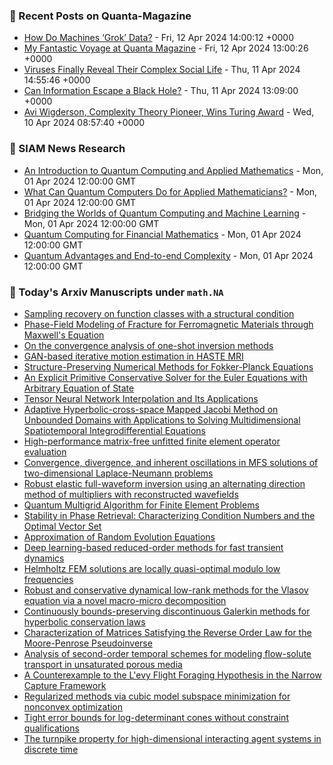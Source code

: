 ### 📝 Recent Posts on Quanta-Magazine
<!-- quanta starts -->
* <a href="https://www.quantamagazine.org/how-do-machines-grok-data-20240412/">How Do Machines ‘Grok’ Data?</a> - Fri, 12 Apr 2024 14:00:12 +0000
* <a href="https://www.quantamagazine.org/my-fantastic-voyage-at-quanta-magazine-20240412/">My Fantastic Voyage at Quanta Magazine</a> - Fri, 12 Apr 2024 13:00:26 +0000
* <a href="https://www.quantamagazine.org/viruses-finally-reveal-their-complex-social-life-20240411/">Viruses Finally Reveal Their Complex Social Life</a> - Thu, 11 Apr 2024 14:55:46 +0000
* <a href="https://www.quantamagazine.org/can-information-escape-a-black-hole-20240411/">Can Information Escape a Black Hole?</a> - Thu, 11 Apr 2024 13:09:00 +0000
* <a href="https://www.quantamagazine.org/avi-wigderson-complexity-theory-pioneer-wins-turing-award-20240410/">Avi Wigderson, Complexity Theory Pioneer, Wins Turing Award</a> - Wed, 10 Apr 2024 08:57:40 +0000
<!-- quanta ends -->

### 📝 SIAM News Research
<!-- siam-news starts -->
* <a href="https://sinews.siam.org/Details-Page/an-introduction-to-quantum-computing-and-applied-mathematics">An Introduction to Quantum Computing and Applied Mathematics</a> - Mon, 01 Apr 2024 12:00:00 GMT
* <a href="https://sinews.siam.org/Details-Page/what-can-quantum-computers-do-for-applied-mathematicians">What Can Quantum Computers Do for Applied Mathematicians?</a> - Mon, 01 Apr 2024 12:00:00 GMT
* <a href="https://sinews.siam.org/Details-Page/bridging-the-worlds-of-quantum-computing-and-machine-learning">Bridging the Worlds of Quantum Computing and Machine Learning</a> - Mon, 01 Apr 2024 12:00:00 GMT
* <a href="https://sinews.siam.org/Details-Page/quantum-computing-for-financial-mathematics">Quantum Computing for Financial Mathematics</a> - Mon, 01 Apr 2024 12:00:00 GMT
* <a href="https://sinews.siam.org/Details-Page/quantum-advantages-and-end-to-end-complexity">Quantum Advantages and End-to-end Complexity</a> - Mon, 01 Apr 2024 12:00:00 GMT
<!-- siam-news ends -->

### 📝 Today's Arxiv Manuscripts under ``math.NA``
<!-- arxiv-math-na starts -->
* <a href="https://arxiv.org/abs/2404.07210">Sampling recovery on function classes with a structural condition</a>
* <a href="https://arxiv.org/abs/2404.07346">Phase-Field Modeling of Fracture for Ferromagnetic Materials through Maxwell's Equation</a>
* <a href="https://arxiv.org/abs/2404.07526">On the convergence analysis of one-shot inversion methods</a>
* <a href="https://arxiv.org/abs/2404.07576">GAN-based iterative motion estimation in HASTE MRI</a>
* <a href="https://arxiv.org/abs/2404.07641">Structure-Preserving Numerical Methods for Fokker-Planck Equations</a>
* <a href="https://arxiv.org/abs/2404.07710">An Explicit Primitive Conservative Solver for the Euler Equations with Arbitrary Equation of State</a>
* <a href="https://arxiv.org/abs/2404.07805">Tensor Neural Network Interpolation and Its Applications</a>
* <a href="https://arxiv.org/abs/2404.07844">Adaptive Hyperbolic-cross-space Mapped Jacobi Method on Unbounded Domains with Applications to Solving Multidimensional Spatiotemporal Integrodifferential Equations</a>
* <a href="https://arxiv.org/abs/2404.07911">High-performance matrix-free unfitted finite element operator evaluation</a>
* <a href="https://arxiv.org/abs/2404.07914">Convergence, divergence, and inherent oscillations in MFS solutions of two-dimensional Laplace-Neumann problems</a>
* <a href="https://arxiv.org/abs/2404.07927">Robust elastic full-waveform inversion using an alternating direction method of multipliers with reconstructed wavefields</a>
* <a href="https://arxiv.org/abs/2404.07466">Quantum Multigrid Algorithm for Finite Element Problems</a>
* <a href="https://arxiv.org/abs/2404.07515">Stability in Phase Retrieval: Characterizing Condition Numbers and the Optimal Vector Set</a>
* <a href="https://arxiv.org/abs/2404.07660">Approximation of Random Evolution Equations</a>
* <a href="https://arxiv.org/abs/2212.07737">Deep learning-based reduced-order methods for fast transient dynamics</a>
* <a href="https://arxiv.org/abs/2304.14737">Helmholtz FEM solutions are locally quasi-optimal modulo low frequencies</a>
* <a href="https://arxiv.org/abs/2311.09425">Robust and conservative dynamical low-rank methods for the Vlasov equation via a novel macro-micro decomposition</a>
* <a href="https://arxiv.org/abs/2401.03089">Continuously bounds-preserving discontinuous Galerkin methods for hyperbolic conservation laws</a>
* <a href="https://arxiv.org/abs/2404.02843">Characterization of Matrices Satisfying the Reverse Order Law for the Moore-Penrose Pseudoinverse</a>
* <a href="https://arxiv.org/abs/2404.03603">Analysis of second-order temporal schemes for modeling flow-solute transport in unsaturated porous media</a>
* <a href="https://arxiv.org/abs/2302.13976">A Counterexample to the L'evy Flight Foraging Hypothesis in the Narrow Capture Framework</a>
* <a href="https://arxiv.org/abs/2306.14290">Regularized methods via cubic model subspace minimization for nonconvex optimization</a>
* <a href="https://arxiv.org/abs/2403.07295">Tight error bounds for log-determinant cones without constraint qualifications</a>
* <a href="https://arxiv.org/abs/2404.06134">The turnpike property for high-dimensional interacting agent systems in discrete time</a>
<!-- arxiv-math-na ends -->
